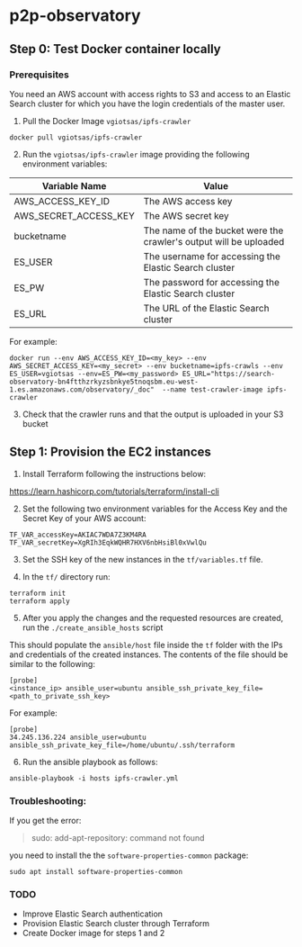 # p2p-observatory

## Step 0: Test Docker container locally

### Prerequisites

You need an AWS account with access rights to S3 and access to an Elastic Search cluster for which you have the login credentials of the master user.

1. Pull the Docker Image `vgiotsas/ipfs-crawler`

```
docker pull vgiotsas/ipfs-crawler
```

2. Run the `vgiotsas/ipfs-crawler` image providing the following environment variables:

|  Variable Name | Value   |
|---|---|
| AWS_ACCESS_KEY_ID  | The AWS access key   |
| AWS_SECRET_ACCESS_KEY  | The AWS secret key   |
| bucketname  |  The name of the bucket were the crawler's output will be uploaded  |
| ES_USER | The username for accessing the Elastic Search cluster |
| ES_PW   | The password for accessing the Elastic Search cluster |
| ES_URL   | The URL of the Elastic Search cluster |

For example:

```
docker run --env AWS_ACCESS_KEY_ID=<my_key> --env AWS_SECRET_ACCESS_KEY=<my_secret> --env bucketname=ipfs-crawls --env ES_USER=vgiotsas --env=ES_PW=<my_password> ES_URL="https://search-observatory-bn4ftthzrkyzsbnkye5tnoqsbm.eu-west-1.es.amazonaws.com/observatory/_doc"  --name test-crawler-image ipfs-crawler
```

3. Check that the crawler runs and that the output is uploaded in your S3 bucket


## Step 1: Provision the EC2 instances

1. Install Terraform following the instructions below:

https://learn.hashicorp.com/tutorials/terraform/install-cli

2. Set the following two environment variables for the Access Key and the Secret Key of your AWS account:

```
TF_VAR_accessKey=AKIAC7WDA7Z3KM4RA
TF_VAR_secretKey=XgRIh3EqkWQHR7HXV6nbHsiBl0xVwlQu
```

3. Set the SSH key of the new instances in the `tf/variables.tf` file.

4. In the `tf/` directory run:

```
terraform init
terraform apply
```

5. After you apply the changes and the requested resources are created, run the `./create_ansible_hosts` script

This should populate the `ansible/host` file inside the `tf` folder with the IPs and credentials of the created instances. 
The contents of the file should be similar to the following:

```
[probe]
<instance_ip> ansible_user=ubuntu ansible_ssh_private_key_file=<path_to_private_ssh_key>
```

For example:

```
[probe]
34.245.136.224 ansible_user=ubuntu ansible_ssh_private_key_file=/home/ubuntu/.ssh/terraform
```

6. Run the ansible playbook as follows:

```
ansible-playbook -i hosts ipfs-crawler.yml
```

### Troubleshooting:

If you get the error:
> sudo: add-apt-repository: command not found

you need to install the the `software-properties-common` package:

`sudo apt install software-properties-common`

### TODO

- Improve Elastic Search authentication
- Provision Elastic Search cluster through Terraform
- Create Docker image for steps 1 and 2
